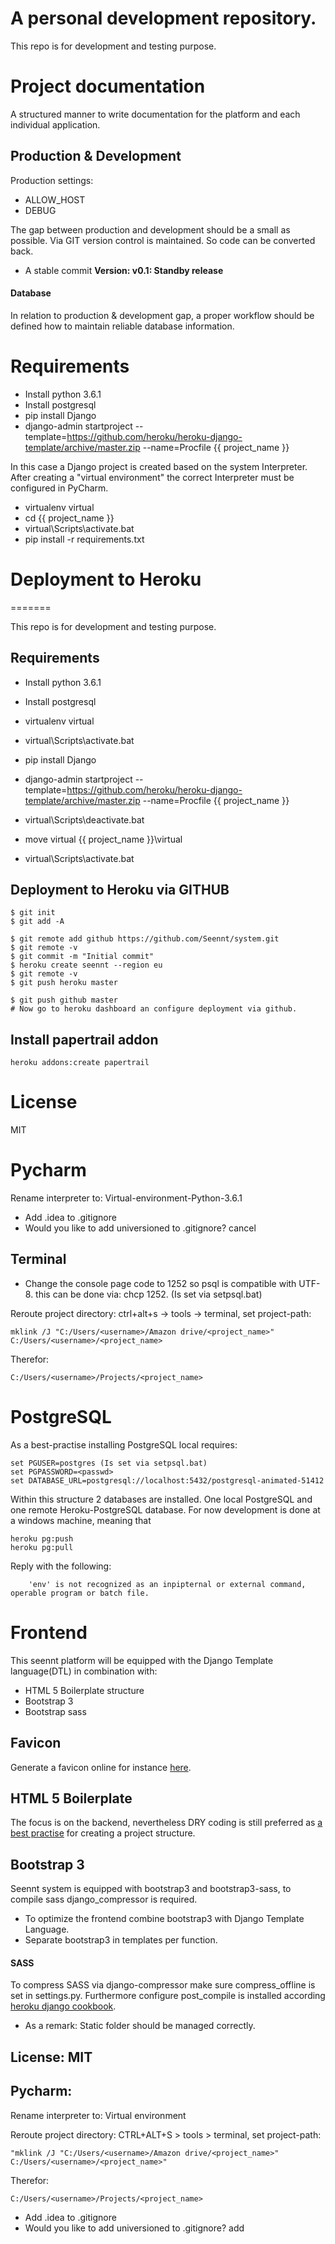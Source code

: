 # A personal development repository.

This repo is for development and testing purpose.

# Project documentation
A structured manner to write documentation for the platform and each individual application.

## Production & Development
Production settings:
 - ALLOW_HOST
 - DEBUG
 
The gap between production and development should be a small as possible. Via GIT
version control is maintained. So code can be converted back. 

- A stable commit **Version: v0.1: Standby release**

#### Database
In relation to production & development gap, a proper workflow should be defined how to 
maintain reliable database information.

# Requirements
- Install python 3.6.1
- Install postgresql
- pip install Django
- django-admin startproject --template=https://github.com/heroku/heroku-django-template/archive/master.zip --name=Procfile {{ project_name }}

In this case a Django project is created based on the system Interpreter. After creating a "virtual environment" the correct Interpreter
must be configured in PyCharm.
- virtualenv virtual
- cd {{ project_name }}
- virtual\Scripts\activate.bat
- pip install -r requirements.txt

# Deployment to Heroku
=======

This repo is for development and testing purpose.

## Requirements

- Install python 3.6.1
- Install postgresql 
- virtualenv virtual
- virtual\Scripts\activate.bat
- pip install Django

- django-admin startproject --template=https://github.com/heroku/heroku-django-template/archive/master.zip --name=Procfile {{ project_name }}

- virtual\Scripts\deactivate.bat

- move virtual {{ project_name }}\virtual

- virtual\Scripts\activate.bat

## Deployment to Heroku via GITHUB

    $ git init
    $ git add -A
    
    $ git remote add github https://github.com/Seennt/system.git
    $ git remote -v
    $ git commit -m "Initial commit"
    $ heroku create seennt --region eu
    $ git remote -v
    $ git push heroku master
    
    $ git push github master
    # Now go to heroku dashboard an configure deployment via github.
    
## Install papertrail addon

    heroku addons:create papertrail

# License
MIT

# Pycharm
Rename interpreter to: Virtual-environment-Python-3.6.1

- Add .idea to .gitignore
- Would you like to add universioned to .gitignore? cancel

## Terminal
- Change the console page code to 1252 so psql is compatible with UTF-8. this can be done via: chcp 1252. 
(Is set via setpsql.bat)

Reroute project directory: ctrl+alt+s -> tools -> terminal, set project-path:

    mklink /J "C:/Users/<username>/Amazon drive/<project_name>" C:/Users/<username>/<project_name>
     
Therefor:

    C:/Users/<username>/Projects/<project_name>

# PostgreSQL
As a best-practise installing PostgreSQL local requires:
    
    set PGUSER=postgres (Is set via setpsql.bat)
    set PGPASSWORD=<passwd>
    set DATABASE_URL=postgresql://localhost:5432/postgresql-animated-51412

Within this structure 2 databases are installed. One local PostgreSQL and one remote Heroku-PostgreSQL database. 
For now development is done at a windows machine, meaning that
    
    heroku pg:push 
    heroku pg:pull

Reply with the following:
    
        'env' is not recognized as an inpipternal or external command, operable program or batch file.
    
# Frontend
This seennt platform will be equipped with the Django Template language(DTL) in combination with:
- HTML 5 Boilerplate structure
- Bootstrap 3
- Bootstrap sass

## Favicon
Generate a favicon online for instance [here](http://realfavicongenerator.net/).

## HTML 5 Boilerplate
The focus is on the backend, nevertheless DRY coding is still preferred as 
[a best practise](http://www.marinamele.com/2014/02/django-best-practices-ii-project.html) for creating a 
project structure.

## Bootstrap 3
Seennt system is equipped with bootstrap3 and bootstrap3-sass, to compile sass django_compressor is required.

- To optimize the frontend combine bootstrap3 with Django Template Language. 
- Separate bootstrap3 in templates per function.
    
#### SASS
To compress SASS via django-compressor make sure compress_offline is set in settings.py. Furthermore configure
post_compile is installed according [heroku django cookbook](https://github.com/nigma/heroku-django-cookbook).

- As a remark: Static folder should be managed correctly.

## License: MIT

## Pycharm:
Rename interpreter to: Virtual environment <Version no.>

Reroute project directory: CTRL+ALT+S > tools > terminal, set project-path:

    "mklink /J "C:/Users/<username>/Amazon drive/<project_name>" C:/Users/<username>/<project_name>"
Therefor:

    C:/Users/<username>/Projects/<project_name>
    
- Add .idea to .gitignore
- Would you like to add universioned to .gitignore? add
